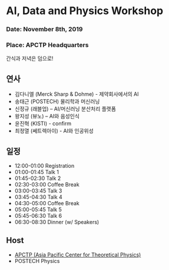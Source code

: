 # AI, Data and Physics Workshop

### Date: November 8th, 2019
### Place: APCTP Headquarters

간식과 저녁은 덤으로!

## 연사
* 김다니엘 (Merck Sharp & Dohme) - 제약회사에서의 AI 
* 송태근 (POSTECH) 물리학과 머신러닝
* 신정규 (래블업) – AI/머신러닝 분산처리 플랫폼 
* 왕지성 (뷰노) – AI와 음성인식
* 윤진혁 (KISTI) - confirm
* 최정열 (쎄트렉아이) - AI와 인공위성 

## 일정
* 12:00-01:00 Registration
* 01:00-01:45 Talk 1
* 01:45-02:30 Talk 2
* 02:30-03:00 Coffee Break
* 03:00-03:45 Talk 3
* 03:45-04:30 Talk 4
* 04:30-05:00 Coffee Break
* 05:00-05:45 Talk 5
* 05:45-06:30 Talk 6
* 06:30-08:30 Dinner (w/ Speakers)

## Host
* [APCTP (Asia Pacific Center for Theoretical Physics)](http://apctp.org)
* POSTECH Physics 
